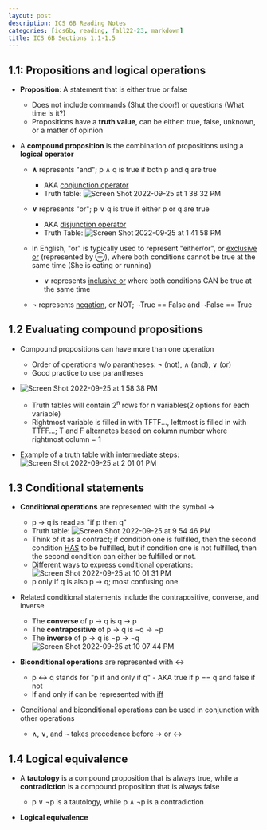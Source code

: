 ```yaml
---
layout: post
description: ICS 6B Reading Notes
categories: [ics6b, reading, fall22-23, markdown]
title: ICS 6B Sections 1.1-1.5
---
```


## 1.1: Propositions and logical operations

- **Proposition**: A statement that is either true or false
    - Does not include commands (Shut the door!) or questions (What time is it?)
    - Propositions have a **truth value**, can be either: true, false, unknown, or a matter of opinion

- A **compound proposition** is the combination of propositions using a **logical operator**
    - **∧** represents "and"; p ∧ q is true if both p and q are true
        - AKA <u>conjunction operator</u>
        - Truth table: ![Screen Shot 2022-09-25 at 1 38 32 PM](https://user-images.githubusercontent.com/54915685/192164581-8aba8598-5a40-40e3-b29a-991c2360ddc9.png)

    - **∨** represents "or"; p ∨ q is true if either p or q are true
        - AKA <u>disjunction operator</u>
        - Truth Table: ![Screen Shot 2022-09-25 at 1 41 58 PM](https://user-images.githubusercontent.com/54915685/192164678-3dd82aed-cba3-423f-b7af-d6fa8ba5ecb5.png)
    
    - In English, "or" is typically used to represent "either/or", or <u>exclusive or</u> (represented by ⊕), where both conditions cannot be true at the same time (She is eating or running)
        - ∨ represents <u>inclusive or</u> where both conditions CAN be true at the same time

    - **¬** represents <u>negation</u>, or NOT; ¬True == False and ¬False == True

## 1.2 Evaluating compound propositions

- Compound propositions can have more than one operation
    - Order of operations w/o parantheses: ¬ (not), ∧ (and), ∨ (or)
    - Good practice to use parantheses

- ![Screen Shot 2022-09-25 at 1 58 38 PM](https://user-images.githubusercontent.com/54915685/192165376-5f776dde-786b-42c5-95ec-0d0331e5bd87.png)
    - Truth tables will contain 2<sup>n</sup> rows for n variables(2 options for each variable)
    - Rightmost variable is filled in with TFTF..., leftmost is filled in with TTFF...; T and F alternates based on column number where rightmost column = 1

- Example of a truth table with intermediate steps: ![Screen Shot 2022-09-25 at 2 01 01 PM](https://user-images.githubusercontent.com/54915685/192165478-8ccceeaf-9062-4ea6-bee1-c0e8754272ce.png)

## 1.3 Conditional statements

- **Conditional operations** are represented with the symbol →
    - p → q is read as "if p then q"
    - Truth table: ![Screen Shot 2022-09-25 at 9 54 46 PM](https://user-images.githubusercontent.com/54915685/192196624-382641a9-8e18-4d3f-a201-a828ea5475ad.png)
    - Think of it as a contract; if condition one is fulfilled, then the second condition <u>HAS</u> to be fulfilled, but if condition one is not fulfilled, then the second condition can either be fulfilled or not.
    - Different ways to express conditional operations: ![Screen Shot 2022-09-25 at 10 01 31 PM](https://user-images.githubusercontent.com/54915685/192197279-6f537ba4-337b-4137-bfdb-b18617de2cda.png)
    - p only if q is also p → q; most confusing one

- Related conditional statements include the contrapositive, converse, and inverse
    - The **converse** of  p → q is q → p
    - The **contrapositive** of p → q is ¬q → ¬p
    - The **inverse** of p → q is ¬p → ¬q
![Screen Shot 2022-09-25 at 10 07 44 PM](https://user-images.githubusercontent.com/54915685/192197923-e9d272ae-0ed0-4c83-b7b6-2e8307b18485.png)

- **Biconditional operations** are represented with ↔
    - p ↔ q stands for "p if and only if q" - AKA true if p == q and false if not
    - If and only if can be represented with <u>iff</u> 

- Conditional and biconditional operations can be used in conjunction with other operations
    - ∧, ∨, and ¬ takes precedence before → or ↔

## 1.4 Logical equivalence

- A **tautology** is a compound proposition that is always true, while a **contradiction** is a compound proposition that is always false
    - p ∨ ¬p is a tautology, while p ∧ ¬p is a contradiction

- **Logical equivalence** 